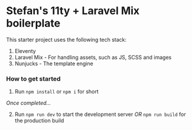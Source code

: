 # Stefan's 11ty + Laravel Mix boilerplate

This starter project uses the following tech stack:

1. Eleventy
2. Laravel Mix - For handling assets, such as JS, SCSS and images
3. Nunjucks - The template engine

### How to get started

1. Run `npm install` or `npm i` for short

_Once completed..._

2. Run `npm run dev` to start the development server _OR_ `npm run build` for the production build
